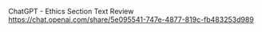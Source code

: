 ChatGPT - Ethics Section Text Review
	https://chat.openai.com/share/5e095541-747e-4877-819c-fb483253d989